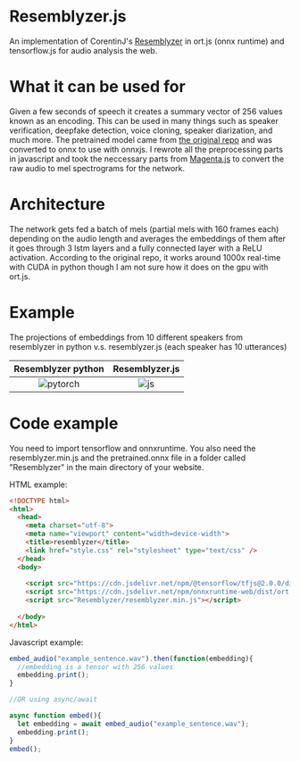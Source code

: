 # Resemblyzer.js
An implementation of CorentinJ's [Resemblyzer](https://github.com/resemble-ai/Resemblyzer) in ort.js (onnx runtime) and tensorflow.js for audio analysis the web. 

# What it can be used for
Given a few seconds of speech it creates a summary vector of 256 values known as an encoding. This can be used in many things such as speaker verification, deepfake detection, voice cloning, speaker diarization, and much more. The pretrained model came from [the original repo](https://github.com/resemble-ai/Resemblyzer) and was converted to onnx to use with onnxjs. I rewrote all the preprocessing parts in javascript and took the neccessary parts from [Magenta.js](https://github.com/magenta/magenta-js) to convert the raw audio to mel spectrograms for the network. 
# Architecture
The network gets fed a batch of mels (partial mels with 160 frames each) depending on the audio length and averages the embeddings of them after it goes through 3 lstm layers and a fully connected layer with a ReLU activation. According to the original repo, it works around 1000x real-time with CUDA in python though I am not sure how it does on the gpu with ort.js.

# Example
The projections of embeddings from 10 different speakers from resemblyzer in python v.s. resemblyzer.js (each speaker has 10 utterances)


Resemblyzer python            |  Resemblyzer.js
:-------------------------:|:-------------------------:
![pytorch](https://EncoderMin.cooperbuch.repl.co/originalMels.png)| ![js](https://EncoderMin.cooperbuch.repl.co/jsMels.png)



# Code example
You need to import tensorflow and onnxruntime. You also need the resemblyzer.min.js and the pretrained.onnx file in a folder called "Resemblyzer" in the main directory of your website.

HTML example:
```html
<!DOCTYPE html>
<html>
  <head>
    <meta charset="utf-8">
    <meta name="viewport" content="width=device-width">
    <title>resemblyzer</title>
    <link href="style.css" rel="stylesheet" type="text/css" />
  </head>
  <body>
    
    <script src="https://cdn.jsdelivr.net/npm/@tensorflow/tfjs@2.0.0/dist/tf.min.js"></script>
    <script src="https://cdn.jsdelivr.net/npm/onnxruntime-web/dist/ort.min.js"></script>
    <script src="Resemblyzer/resemblyzer.min.js"></script>
    
  </body>
</html>
```
Javascript example:
```javascript
embed_audio("example_sentence.wav").then(function(embedding){
  //embedding is a tensor with 256 values
  embedding.print();
}

//OR using async/await

async function embed(){
  let embedding = await embed_audio("example_sentence.wav");
  embedding.print();
}
embed();


```



